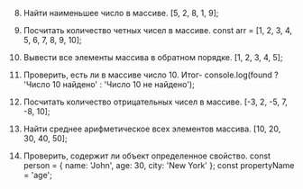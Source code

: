 8. Найти наименьшее число в массиве. [5, 2, 8, 1, 9];
9. Посчитать количество четных чисел в массиве. const arr = [1, 2, 3, 4, 5, 6, 7, 8, 9, 10];
10. Вывести все элементы массива в обратном порядке. [1, 2, 3, 4, 5];
11. Проверить, есть ли в массиве число 10. Итог- console.log(found ? 'Число 10 найдено' : 'Число 10 не найдено');

12. Посчитать количество отрицательных чисел в массиве.
    [-3, 2, -5, 7, -8, 10];
13. Найти среднее арифметическое всех элементов массива.
    [10, 20, 30, 40, 50];

14. Проверить, содержит ли объект определенное свойство.
    const person = {
    name: 'John',
    age: 30,
    city: 'New York'
    };
    const propertyName = 'age';
